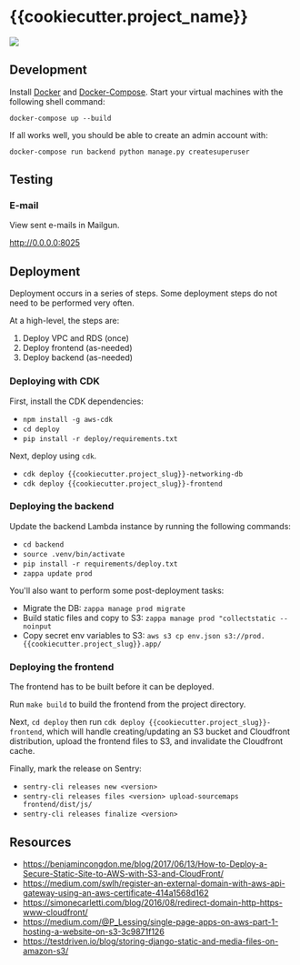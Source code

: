# {{cookiecutter.project_name}}

<a href="https://github.com/grantmcconnaughey/django-vue-graphql-cookiecutter">
    <img src="https://img.shields.io/badge/built%20with-Django%20Vue%20GraphQL%20Cookiecutter-blue.svg" />
</a>

## Development

Install [Docker](https://docs.docker.com/install/) and [Docker-Compose](https://docs.docker.com/compose/). Start your virtual machines with the following shell command:

`docker-compose up --build`

If all works well, you should be able to create an admin account with:

`docker-compose run backend python manage.py createsuperuser`

## Testing

### E-mail

View sent e-mails in Mailgun.

http://0.0.0.0:8025

## Deployment

Deployment occurs in a series of steps. Some deployment steps do not need to be performed very often.

At a high-level, the steps are:

1. Deploy VPC and RDS (once)
2. Deploy frontend (as-needed)
3. Deploy backend (as-needed)

### Deploying with CDK

First, install the CDK dependencies:

- `npm install -g aws-cdk`
- `cd deploy`
- `pip install -r deploy/requirements.txt`

Next, deploy using `cdk`.

- `cdk deploy {{cookiecutter.project_slug}}-networking-db`
- `cdk deploy {{cookiecutter.project_slug}}-frontend`

### Deploying the backend

Update the backend Lambda instance by running the following commands:

- `cd backend`
- `source .venv/bin/activate`
- `pip install -r requirements/deploy.txt`
- `zappa update prod`

You'll also want to perform some post-deployment tasks:

- Migrate the DB: `zappa manage prod migrate`
- Build static files and copy to S3: `zappa manage prod "collectstatic --noinput`
- Copy secret env variables to S3: `aws s3 cp env.json s3://prod.{{cookiecutter.project_slug}}.app/`

### Deploying the frontend

The frontend has to be built before it can be deployed.

Run `make build` to build the frontend from the project directory.

Next, `cd deploy` then run `cdk deploy {{cookiecutter.project_slug}}-frontend`, which will handle creating/updating
an S3 bucket and Cloudfront distribution, upload the frontend files to S3, and invalidate the
Cloudfront cache.

Finally, mark the release on Sentry:

- `sentry-cli releases new <version>`
- `sentry-cli releases files <version> upload-sourcemaps frontend/dist/js/`
- `sentry-cli releases finalize <version>`

## Resources

- https://benjamincongdon.me/blog/2017/06/13/How-to-Deploy-a-Secure-Static-Site-to-AWS-with-S3-and-CloudFront/
- https://medium.com/swlh/register-an-external-domain-with-aws-api-gateway-using-an-aws-certificate-414a1568d162
- https://simonecarletti.com/blog/2016/08/redirect-domain-http-https-www-cloudfront/
- https://medium.com/@P_Lessing/single-page-apps-on-aws-part-1-hosting-a-website-on-s3-3c9871f126
- https://testdriven.io/blog/storing-django-static-and-media-files-on-amazon-s3/
